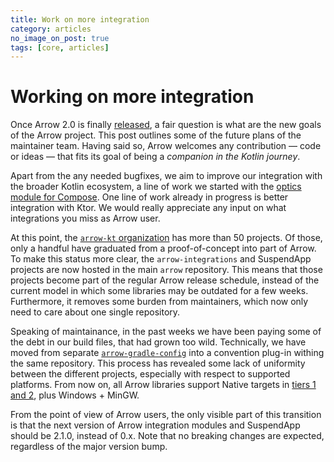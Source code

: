 ```yaml
---
title: Work on more integration
category: articles
no_image_on_post: true
tags: [core, articles]
---
```


# Working on more integration

Once Arrow 2.0 is finally [released](https://arrow-kt.io/community/blog/2024/12/05/arrow-2-0/),
a fair question is what are the new goals of the Arrow project.
This post outlines some of the future plans of the maintainer team.
Having said so, Arrow welcomes any contribution — code or ideas —
that fits its goal of being a _companion in the Kotlin journey_.

Apart from the any needed bugfixes, we aim to improve our integration
with the broader Kotlin ecosystem, a line of work we started with
the [optics module for Compose](https://arrow-kt.io/learn/quickstart/compose/#updating-the-model).
One line of work already in progress is better integration with Ktor.
We would really appreciate any input on what integrations you miss
as Arrow user.

At this point, the [`arrow-kt` organization](https://github.com/arrow-kt/)
has more than 50 projects. Of those, only a handful have graduated
from a proof-of-concept into part of Arrow. To make this status
more clear, the `arrow-integrations` and SuspendApp projects are
now hosted in the main `arrow` repository. This means that those
projects become part of the regular Arrow release schedule, instead
of the current model in which some libraries may be outdated for a
few weeks. Furthermore, it removes some burden from maintainers, which
now only need to care about one single repository.

Speaking of maintainance, in the past weeks we have been paying some
of the debt in our build files, that had grown too wild.
Technically, we have moved from separate [`arrow-gradle-config`](https://github.com/arrow-kt/arrow-gradle-config)
into a convention plug-in withing the same repository.
This process has revealed some lack of uniformity between the
different projects, especially with respect to supported platforms.
From now on, all Arrow libraries support Native targets in 
[tiers 1 and 2](https://kotlinlang.org/docs/native-target-support.html),
plus Windows + MinGW.

From the point of view of Arrow users, the only visible part of
this transition is that the next version of Arrow integration modules
and SuspendApp should be 2.1.0, instead of 0.x. Note that no breaking
changes are expected, regardless of the major version bump.
